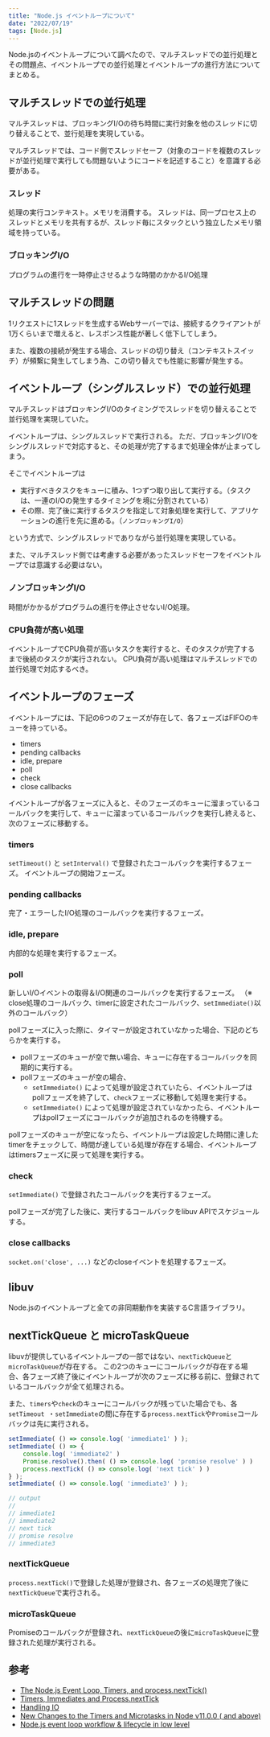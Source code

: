 ```yaml
---
title: "Node.js イベントループについて"
date: "2022/07/19"
tags: [Node.js]
---
```


Node.jsのイベントループについて調べたので、マルチスレッドでの並行処理とその問題点、イベントループでの並行処理とイベントループの進行方法についてまとめる。

## マルチスレッドでの並行処理

マルチスレッドは、ブロッキングI/Oの待ち時間に実行対象を他のスレッドに切り替えることで、並行処理を実現している。

マルチスレッドでは、コード側でスレッドセーフ（対象のコードを複数のスレッドが並行処理で実行しても問題ないようにコードを記述すること）を意識する必要がある。

### スレッド

処理の実行コンテキスト。メモリを消費する。
スレッドは、同一プロセス上のスレッドとメモリを共有するが、スレッド毎にスタックという独立したメモリ領域を持っている。

### ブロッキングI/O

プログラムの進行を一時停止させるような時間のかかるI/O処理

## マルチスレッドの問題

1リクエストに1スレッドを生成するWebサーバーでは、接続するクライアントが1万くらいまで増えると、レスポンス性能が著しく低下してしまう。

また、複数の接続が発生する場合、スレッドの切り替え（コンテキストスイッチ）が頻繫に発生してしまう為、この切り替えでも性能に影響が発生する。

## イベントループ（シングルスレッド）での並行処理

マルチスレッドはブロッキングI/Oのタイミングでスレッドを切り替えることで並行処理を実現していた。

イベントループは、シングルスレッドで実行される。
ただ、ブロッキングI/Oをシングルスレッドで対応すると、その処理が完了するまで処理全体が止まってしまう。

そこでイベントループは

- 実行すべきタスクをキューに積み、1つずつ取り出して実行する。（タスクは、一連のI/Oの発生するタイミングを境に分割されている）
- その際、完了後に実行するタスクを指定して対象処理を実行して、アプリケーションの進行を先に進める。（`ノンブロッキングI/O`）

という方式で、シングルスレッドでありながら並行処理を実現している。

また、マルチスレッド側では考慮する必要があったスレッドセーフをイベントループでは意識する必要はない。

### ノンブロッキングI/O

時間がかかるがプログラムの進行を停止させないI/O処理。

### CPU負荷が高い処理

イベントループでCPU負荷が高いタスクを実行すると、そのタスクが完了するまで後続のタスクが実行されない。
CPU負荷が高い処理はマルチスレッドでの並行処理で対応するべき。

## イベントループのフェーズ

イベントループには、下記の6つのフェーズが存在して、各フェーズはFIFOのキューを持っている。

- timers
- pending callbacks
- idle, prepare
- poll
- check
- close callbacks

イベントループが各フェーズに入ると、そのフェーズのキューに溜まっているコールバックを実行して、キューに溜まっているコールバックを実行し終えると、次のフェーズに移動する。

### timers

`setTimeout()` と `setInterval()` で登録されたコールバックを実行するフェーズ。
イベントループの開始フェーズ。

### pending callbacks

完了・エラーしたI/O処理のコールバックを実行するフェーズ。

### idle, prepare

内部的な処理を実行するフェーズ。

### poll

新しいI/Oイベントの取得＆I/O関連のコールバックを実行するフェーズ。
（※ close処理のコールバック、timerに設定されたコールバック、`setImmediate()`以外のコールバック）

pollフェーズに入った際に、タイマーが設定されていなかった場合、下記のどちらかを実行する。

- pollフェーズのキューが空で無い場合、キューに存在するコールバックを同期的に実行する。
- pollフェーズのキューが空の場合、
    - `setImmediate()` によって処理が設定されていたら、イベントループはpollフェーズを終了して、`check`フェーズに移動して処理を実行する。
    - `setImmediate()` によって処理が設定されていなかったら、イベントループはpollフェーズにコールバックが追加されるのを待機する。

pollフェーズのキューが空になったら、イベントループは設定した時間に達したtimerをチェックして、時間が達している処理が存在する場合、イベントループはtimersフェーズに戻って処理を実行する。

### check

`setImmediate()` で登録されたコールバックを実行するフェーズ。

pollフェーズが完了した後に、実行するコールバックをlibuv APIでスケジュールする。

### close callbacks

`socket.on('close', ...)` などのcloseイベントを処理するフェーズ。

## libuv

Node.jsのイベントループと全ての非同期動作を実装するC言語ライブラリ。

## nextTickQueue と microTaskQueue

libuvが提供しているイベントループの一部ではない、`nextTickQueue`と`microTaskQueue`が存在する。
この2つのキューにコールバックが存在する場合、各フェーズ終了後にイベントループが次のフェーズに移る前に、登録されているコールバックが全て処理される。

また、`timers`や`check`のキューにコールバックが残っていた場合でも、各`setTimeout `・`setImmediate`の間に存在する`process.nextTick`や`Promise`コールバックは先に実行される。

```javascript
setImmediate( () => console.log( 'immediate1' ) );
setImmediate( () => {
    console.log( 'immediate2' )
    Promise.resolve().then( () => console.log( 'promise resolve' ) )
    process.nextTick( () => console.log( 'next tick' ) )
} );
setImmediate( () => console.log( 'immediate3' ) );

// output
//
// immediate1
// immediate2
// next tick
// promise resolve
// immediate3
```

### nextTickQueue

`process.nextTick()`で登録した処理が登録され、各フェーズの処理完了後に`nextTickQueue`で実行される。

### microTaskQueue

Promiseのコールバックが登録され、`nextTickQueue`の後に`microTaskQueue`に登録された処理が実行される。

## 参考

- [The Node.js Event Loop, Timers, and process.nextTick()](https://nodejs.org/ja/docs/guides/event-loop-timers-and-nexttick/)
- [Timers, Immediates and Process.nextTick](https://blog.insiderattack.net/timers-immediates-and-process-nexttick-nodejs-event-loop-part-2-2c53fd511bb3)
- [Handling IO](https://blog.insiderattack.net/handling-io-nodejs-event-loop-part-4-418062f917d1)
- [New Changes to the Timers and Microtasks in Node v11.0.0 ( and above)](https://blog.insiderattack.net/new-changes-to-timers-and-microtasks-from-node-v11-0-0-and-above-68d112743eb3)
- [Node.js event loop workflow & lifecycle in low level](https://www.voidcanvas.com/nodejs-event-loop)
